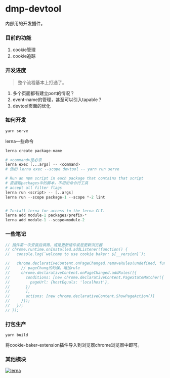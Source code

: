 # dmp-devtool

内部用的开发插件。

### 目前的功能

1. cookie管理
2. cookie追踪

### 开发进度

> 整个流程基本上打通了。

1. 多个页面都有建立port的情况？
2. event-name的管理，甚至可以引入tapable？
3. devtool页面的优化

### 如何开发

```s
yarn serve
```

lerna一些命令
```s
lerna create package-name

# <command>是必须
lerna exec [...args] -- <command>
# 例如 lerna exec --scope devtool -- yarn run serve

# Run an npm script in each package that contains that script
# 直接跑packages中的脚本，不用加命令行工具
# accept all filter flags
lerna run <script> -- [..args]
lerna run --scope package-1 --scope *-2 lint


# Install lerna for access to the lerna CLI.
lerna add module-1 packages/prefix-*
lerna add module-1 --scope=module-2
```

### 一些笔记

```js
// 插件第一次安装后调用，或是更新插件或是更新浏览器
// chrome.runtime.onInstalled.addListener(function() {
//   console.log(`welcome to use cookie baker: ${__version}`);

//   chrome.declarativeContent.onPageChanged.removeRules(undefined, function() {
//     // pageChang的时候，增加rule
//     chrome.declarativeContent.onPageChanged.addRules([{
//       conditions: [new chrome.declarativeContent.PageStateMatcher({
//         pageUrl: {hostEquals: 'localhost'},
//       })
//       ],
//       actions: [new chrome.declarativeContent.ShowPageAction()]
//     }]);
//   });
// });
```

### 打包生产

```shell
yarn build
```

将cookie-baker-extension插件导入到浏览器chrome浏览器中即可。

### 其他模块

[![lerna](https://img.shields.io/badge/maintained%20with-lerna-cc00ff.svg)](https://lerna.js.org/)
